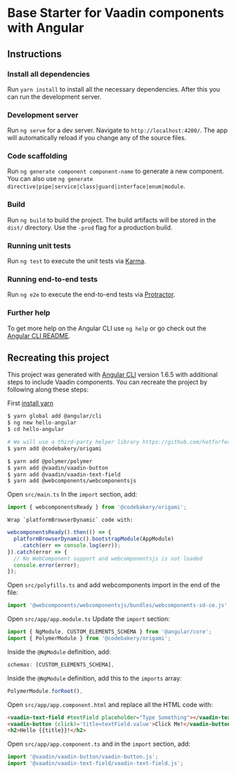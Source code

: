 # Base Starter for Vaadin components with Angular

## Instructions

### Install all dependencies

Run `yarn install` to install all the necessary dependencies. After this you can run the development server.

### Development server

Run `ng serve` for a dev server. Navigate to `http://localhost:4200/`. The app will automatically reload if you change any of the source files.

### Code scaffolding

Run `ng generate component component-name` to generate a new component. You can also use `ng generate directive|pipe|service|class|guard|interface|enum|module`.

### Build

Run `ng build` to build the project. The build artifacts will be stored in the `dist/` directory. Use the `-prod` flag for a production build.

### Running unit tests

Run `ng test` to execute the unit tests via [Karma](https://karma-runner.github.io).

### Running end-to-end tests

Run `ng e2e` to execute the end-to-end tests via [Protractor](http://www.protractortest.org/).

### Further help

To get more help on the Angular CLI use `ng help` or go check out the [Angular CLI README](https://github.com/angular/angular-cli/blob/master/README.md).


## Recreating this project

This project was generated with [Angular CLI](https://github.com/angular/angular-cli) version 1.6.5 with additional steps to include Vaadin components. You can recreate the project by following along these steps:

First [install yarn](https://yarnpkg.com/docs/install)

``` bash
$ yarn global add @angular/cli
$ ng new hello-angular
$ cd hello-angular

# We will use a third-party helper library https://github.com/hotforfeature/origami
$ yarn add @codebakery/origami

$ yarn add @polymer/polymer
$ yarn add @vaadin/vaadin-button
$ yarn add @vaadin/vaadin-text-field
$ yarn add @webcomponents/webcomponentsjs
```

Open `src/main.ts`
  In the `import` section, add:
``` typescript
import { webcomponentsReady } from '@codebakery/origami';
```
	Wrap `platformBrowserDynamic` code with:
``` typescript
webcomponentsReady().then(() => {
  platformBrowserDynamic().bootstrapModule(AppModule)
    .catch(err => console.log(err));
}).catch(error => {
  // No WebComponent support and webcomponentsjs is not loaded
  console.error(error);
});
```

Open `src/polyfills.ts` and add webcomponents import in the end of the file:
``` typescript
import '@webcomponents/webcomponentsjs/bundles/webcomponents-sd-ce.js';
```

Open `src/app/app.module.ts`
	Update the `import` section:
``` typescript
import { NgModule, CUSTOM_ELEMENTS_SCHEMA } from '@angular/core';
import { PolymerModule } from '@codebakery/origami';
```
  Inside the `@NgModule` definition, add:
``` typescript
schemas: [CUSTOM_ELEMENTS_SCHEMA],
```
  Inside the `@NgModule` definition, add this to the `imports` array:
``` typescript
PolymerModule.forRoot(),
```

Open `src/app/app.component.html` and replace all the HTML code with:
``` html
<vaadin-text-field #textField placeholder="Type Something"></vaadin-text-field>
<vaadin-button (click)='title=textField.value'>Click Me!</vaadin-button>
<h2>Hello {{title}}!</h2>
```

Open `src/app/app.component.ts` and in the `import` section, add:
``` typescript
import '@vaadin/vaadin-button/vaadin-button.js';
import '@vaadin/vaadin-text-field/vaadin-text-field.js';
```

